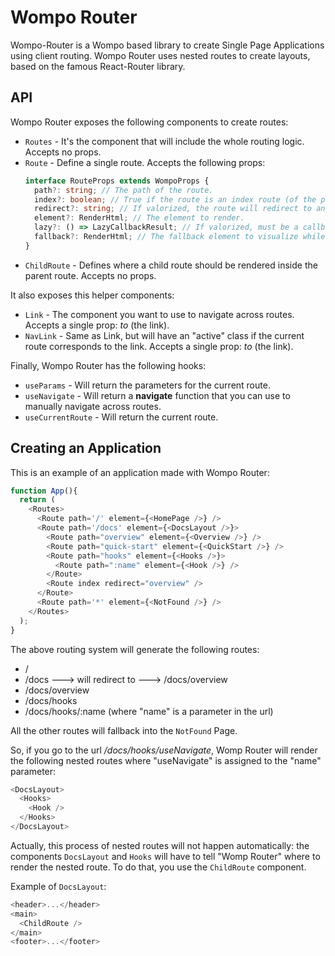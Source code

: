 # Wompo Router

Wompo-Router is a Wompo based library to create Single Page Applications using client routing.
Wompo Router uses nested routes to create layouts, based on the famous React-Router library.

## API

Wompo Router exposes the following components to create routes:

- `Routes` - It's the component that will include the whole routing logic. Accepts no props.
- `Route` - Define a single route. Accepts the following props:
  ```ts
  interface RouteProps extends WompoProps {
    path?: string; // The path of the route.
    index?: boolean; // True if the route is an index route (of the parent).
    redirect?: string; // If valorized, the route will redirect to another one.
    element?: RenderHtml; // The element to render.
    lazy?: () => LazyCallbackResult; // If valorized, must be a callback that returns a lazy component.
    fallback?: RenderHtml; // The fallback element to visualize while a lazy component is being imported.
  }
  ```
- `ChildRoute` - Defines where a child route should be rendered inside the parent route. Accepts no props.

It also exposes this helper components:

- `Link` - The component you want to use to navigate across routes. Accepts a single prop: _to_ (the link).
- `NavLink` - Same as Link, but will have an "active" class if the current route corresponds to the link.
  Accepts a single prop: _to_ (the link).

Finally, Wompo Router has the following hooks:

- `useParams` - Will return the parameters for the current route.
- `useNavigate` - Will return a **navigate** function that you can use to manually navigate across routes.
- `useCurrentRoute` - Will return the current route.

## Creating an Application

This is an example of an application made with Wompo Router:

```javascript
function App(){
  return (
    <Routes>
      <Route path='/' element={<HomePage />} />
      <Route path='/docs' element={<DocsLayout />}>
        <Route path="overview" element={<Overview />} />
        <Route path="quick-start" element={<QuickStart />} />
        <Route path="hooks" element={<Hooks />}>
          <Route path=":name" element={<Hook />} />
        </Route>
        <Route index redirect="overview" />
      </Route>
      <Route path='*' element={<NotFound />} />
    </Routes>
  );
}
```

The above routing system will generate the following routes:

- /
- /docs ---> will redirect to ---> /docs/overview
- /docs/overview
- /docs/hooks
- /docs/hooks/:name (where "name" is a parameter in the url)

All the other routes will fallback into the `NotFound` Page.

So, if you go to the url _/docs/hooks/useNavigate_, Womp Router will render the
following nested routes where "useNavigate" is assigned to the "name" parameter:

```javascript
<DocsLayout>
  <Hooks>
    <Hook />
  </Hooks>
</DocsLayout>
```

Actually, this process of nested routes will not happen automatically: the components
`DocsLayout` and `Hooks` will have to tell "Womp Router" where to render the nested
route. To do that, you use the `ChildRoute` component.

Example of `DocsLayout`:

```javascript
<header>...</header>
<main>
  <ChildRoute />
</main>
<footer>...</footer>
```